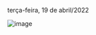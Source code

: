 terça-feira, 19 de abril/2022

![image](https://user-images.githubusercontent.com/87860884/164023773-5d6988fb-0e07-4782-a964-9f24acead62c.png)

 
